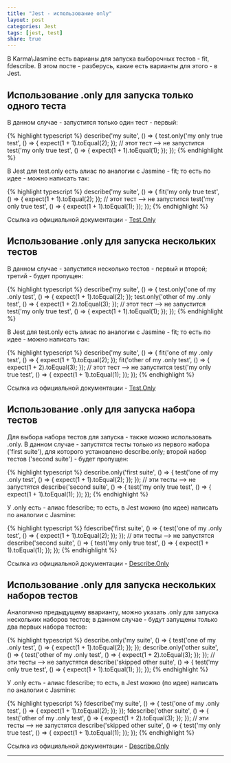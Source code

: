 ```yaml
---
title: "Jest - использование only"
layout: post
categories: Jest
tags: [jest, test]
share: true
---
```


В Karma\Jasmine есть варианы для запуска выборочных тестов - fit, fdescribe. В этом посте - разберусь, какие есть варианты для этого - в Jest.

## Использование .only для запуска только одного теста

В данном случае - запустится только один тест - первый:

{% highlight typescript %}
describe('my suite', () => {
  test.only('my only true test', () => {
    expect(1 + 1).toEqual(2);
  });
  // этот тест --> не запустится
  test('my only true test', () => {
    expect(1 + 1).toEqual(1);
  });
});
{% endhighlight %}

В Jest для test.only есть алиас по аналогии с Jasmine - fit; то есть по идее - можно написать так:

{% highlight typescript %}
describe('my suite', () => {
  fit('my only true test', () => {
    expect(1 + 1).toEqual(2);
  });
  // этот тест --> не запустится
  test('my only true test', () => {
    expect(1 + 1).toEqual(1);
  });
});
{% endhighlight %}

Ссылка из официальной документации - [Test.Only][2]

## Использование .only для запуска нескольких тестов

В данном случае - запустится несколько тестов - первый и второй; третий - будет пропущен:

{% highlight typescript %}
describe('my suite', () => {
  test.only('one of my .only test', () => {
    expect(1 + 1).toEqual(2);
  });
  test.only('other of my .only test', () => {
    expect(1 + 2).toEqual(3);
  });
  // этот тест --> не запустится
  test('my only true test', () => {
    expect(1 + 1).toEqual(1);
  });
});
{% endhighlight %}

В Jest для test.only есть алиас по аналогии с Jasmine - fit; то есть по идее - можно написать так:

{% highlight typescript %}
describe('my suite', () => {
  fit('one of my .only test', () => {
    expect(1 + 1).toEqual(2);
  });
  fit('other of my .only test', () => {
    expect(1 + 2).toEqual(3);
  });
  // этот тест --> не запустится
  test('my only true test', () => {
    expect(1 + 1).toEqual(1);
  });
});
{% endhighlight %}

Ссылка из официальной документации - [Test.Only][2]

## Использование .only для запуска набора тестов

Для выбора набора тестов для запуска - также можно использовать .only. В данном случае - запустятся тесты только из первого набора ('first suite'), для которого установлено describe.only; второй набор тестов ('second suite') - будет пропущен:

{% highlight typescript %}
describe.only('first suite', () => {
  test('one of my .only test', () => {
    expect(1 + 1).toEqual(2);
  });
});
// эти тесты --> не запустятся
describe('second suite', () => {
  test('my only true test', () => {
    expect(1 + 1).toEqual(1);
  });
});
{% endhighlight %}

У .only есть - алиас fdescribe; то есть, в Jest можно (по идее) написать по аналогии с Jasmine:

{% highlight typescript %}
fdescribe('first suite', () => {
  test('one of my .only test', () => {
    expect(1 + 1).toEqual(2);
  });
});
// эти тесты --> не запустятся
describe('second suite', () => {
  test('my only true test', () => {
    expect(1 + 1).toEqual(1);
  });
});
{% endhighlight %}

Ссылка из официальной документации - [Describe.Only][1]

## Использование .only для запуска нескольких наборов тестов

Аналогично предыдущему вварианту, можно указать .only для запуска нескольких наборов тестов; в данном случае - будут запущены только два первых набора тестов:

{% highlight typescript %}
describe.only('my suite', () => {
  test('one of my .only test', () => {
    expect(1 + 1).toEqual(2);
  });
});
describe.only('other suite', () => {
  test('other of my .only test', () => {
    expect(1 + 2).toEqual(3);
  });
});
// эти тесты --> не запустятся
describe('skipped other suite', () => {
  test('my only true test', () => {
    expect(1 + 1).toEqual(1);
  });
});
{% endhighlight %}

У .only есть - алиас fdescribe; то есть, в Jest можно (по идее) написать по аналогии с Jasmine:

{% highlight typescript %}
fdescribe('my suite', () => {
  test('one of my .only test', () => {
    expect(1 + 1).toEqual(2);
  });
});
fdescribe('other suite', () => {
  test('other of my .only test', () => {
    expect(1 + 2).toEqual(3);
  });
});
// эти тесты --> не запустятся
describe('skipped other suite', () => {
  test('my only true test', () => {
    expect(1 + 1).toEqual(1);
  });
});
{% endhighlight %}

Ссылка из официальной документации - [Describe.Only][1]

***
[1]: https://jestjs.io/ru/docs/api#describeonlyname-fn "Describe.Only"
[2]: https://jestjs.io/ru/docs/api#testonlyname-fn-timeout "Test.Only"